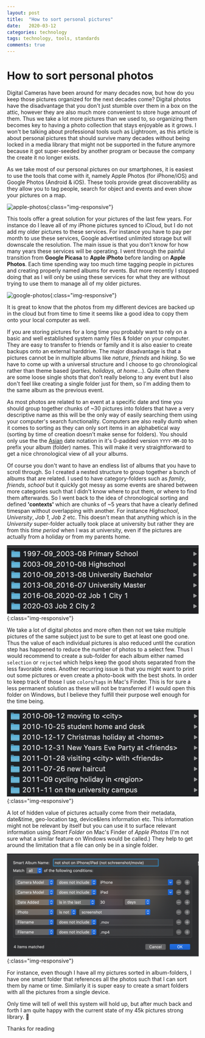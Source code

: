 ```yaml
---
layout: post
title:  "How to sort personal pictures"
date:   2020-03-12
categories: technology
tags: technology, tools, standards
comments: true
---
```


# How to sort personal photos

<!-- HISTORY AND BACKGROUND -->
Digital Cameras have been around for many decades now,
but how do you keep those pictures organized for the next decades come?
Digital photos have the disadvantage that you don't just stumble over them in a box on the attic, however they are also much more convenient to store huge amount of them.
Thus we take a lot more pictures than we used to,
so organizing them becomes key to having a photo collection that stays enjoyable as it grows. I won't be talking about professional tools such as Lightroom,
as this article is about personal pictures that should survive many decades without being locked in a media library that might not be supported in the future anymore because it got super-seeded by another program or because the company the create it no longer exists.

<!-- APPLE PHOTOS & GOOGLE PHOTOS -->
As we take most of our personal pictures on our smartphones, it is easiest to use the tools that come with it, namely Apple Photos (for iPhone/iOS) and Google Photos (Android & iOS).
These tools provide great discoverability as they allow you to tag people, search for object and events and even show your pictures on a map.

![apple-photos](/pictures/2020-08-sort-photos/apple-photos.png){:class="img-responsive"}

This tools offer a great solution for your pictures of the last few years.
For instance do I leave all of my iPhone pictures synced to iCloud, but I do not add my older pictures to these services.
For instance you have to pay per month to use these services, Google advertised unlimited storage but will downscale the resolution.
The main issue is that you don't know for how many years these services will be operating.
I went through the painful transition from **Google Picasa** to **Apple iPhoto** before landing on **Apple Photos**.
Each time spending way too much time tagging people in pictures and creating properly named albums for events.
But more recently I stopped doing that as I will only be using these services for what they are without trying to use them to manage all of my older pictures.

![google-photos](/pictures/2020-08-sort-photos/google-photos.png){:class="img-responsive"}

It is great to know that the photos from my different devices are backed up in the cloud but from time to time it seems like a good idea to copy them onto your local computer as well.

<!-- FILES AND FOLDERS -->
If you are storing pictures for a long time you probably want to rely on a basic and well established system namly files & folder on your computer. They are easy to transfer to friends or family and it is also easier to create backups onto an external harddrive. The major disadvantage is that a pictures cannot be in multiple albums like *nature*, *friends* and *hiking*.
So we have to come up with a universal structure and I choose to go chronological rather than theme based (*parties*, *holidays*, *at home*...).
Quite often there are some loose single shots that don't really belong to any event but I also don't feel like creating a single folder just for them, so I'm adding them to the same album as the previous event.

<!-- FOLDERS ARE ALBUMS -->
As most photos are related to an event at a specific date and time you should group together chunks of ~30 pictures into folders that have a very descriptive name as this will be the only way of easily searching them using your computer's search functionality. Computers are also really dumb when it comes to sorting as they can only sort items in an alphabetical way (sorting by time of creation doesn't make sense for folders). You should only use the the [Asian](https://en.wikipedia.org/wiki/Date_and_time_notation_in_Asia#Date) date notation in it's 0-padded version `YYYY-MM-DD` to prefix your album (folder) names. This will make it very straightforward to get a nice chronological view of all your albums.

<!-- CHUNKS OF 5 YEARS -->

Of course you don't want to have an endless list of albums that you have to scroll through.
So I created a nested structure to group together a bunch of albums that are related.
I used to have category-folders such as *family*, *friends*, *school* but it quickly got messy as some events are shared between more categories such that I didn't know where to put them, or where to find them afterwards. So I went back to the idea of chronological sorting and defined **'contexts'** which are chunks of ~5 years that have a clearly defined timespan without overlapping with another.
For instance *Highschool*, *University*, *Job 1*, *Job 2* etc. This doesn't mean that anything which is in the *University* super-folder actually took place at university but rather they are from this *time period* when I was at university, even if the pictures are actually from a holiday or from my parents home.

![album-context](/pictures/2020-08-sort-photos/album-context.png){:class="img-responsive"}

<!-- FAVORITES AND PRINTS -->
We take a lot of digital photos and more often then not we take multiple pictures of the same subject just to be sure to get at least one good one.
Thus the value of each individual pictures is also reduced until the curation step has happened to reduce the number of photos to a select few.
Thus I would recommend to create a sub-folder for each album either named `selection` or `rejected` which helps keep the good shots separated from the less favorable ones.
Another recurring issue is that you might want to print out some pictures or even create a photo-book with the best shots.
In order to keep track of those I use `colors`/`tags` in Mac's Finder.
This is for sure a less permanent solution as these will not be transferred if I would open this folder on Windows,
but I believe they fulfill their purpose well enough for the time being.

![album-names](/pictures/2020-08-sort-photos/album-names.png){:class="img-responsive"}

<!-- METADATA AND SMART FOLDERS -->

A lot of hidden value of pictures actually come from their metadata, date&time, geo-location tag, device&lens information etc.
This information might not be relevant by itself but you can use it to surface relevant information using *Smart Folder* on Mac's Finder of *Apple Photos* (I'm not sure what a similar feature on Windows would be called.)
They help to get around the limitation that a file can only be in a single folder.

![smart-album](/pictures/2020-08-sort-photos/smart-album.png){:class="img-responsive"}

For instance, even though I have all my pictures sorted in album-folders, I have one smart folder that references all the photos such that I can sort them by name or time.
Similarly it is super easy to create a smart folders with all the pictures from a single device.

Only time will tell of well this system will hold up, but after much back and forth I am quite happy with the current state of my 45k pictures strong library. 🤞

Thanks for reading

<!--
- DIGITAL HYGIENE
I have recently started to clean up my digital life, in order to maintain the so-called "digital hygiene". From using a password manager, maintaining an empty email inbox, tracking important events in my calendar and what's important for this article sorting personal pictures. Sometimes I think about what digital information is most important to me, I would mind loosing my university or work documents much less than loosing access to my personal pictures for instance. Of course backups are one thing that everyone should do, but you pictures should also be organized in such a way that it is easy browse. This post is written from the perspective of a Mac user, as I'm not sure about all the Application names on Windows, but I'm sure it is not that different.

- HISTORY: DIGITAL CAMERA
Many of us were excited when digital photography became affordable for families and amateurs in the early 2000s. Photos became instantly viewable on the computer and where easy to duplicate to pass them on to friends on family on a USB stick. Then came smartphones and social media in the 2010s which made it even easier to view, share and combine photos of important life events. However since then more people have tried to move away from huge online information agglomerates such as facebook to bring such personal things as photos back into our control. The question we are left with now is how to organize the pictures in such a way that that we can easily find back a picture or memory that we are looking for.

- NOT PROFESSIONAL PHOTOS
I will not be talking about how to organize photos from a professional context. I do not know if professional photographers prefer to group their photos by project, by client or by camera. This post is only about how to organize your personal photo memories in well defined chunks that are easy to browse even in a few years when your collection grows considerably. As I understand it Adobe Lightroom is used by many to annotate photos using tags and additional tools such as star ratings and favorites which make it easy to filter through large collections of similar pictures from the same photoshoot. Even though some of these principles might apply to smaller, personal photo libraries such as 'favorites' we will talk about those later.

- USING THE TOOLS THAT ARE AVAILABLE TO YOU RIGHT NOW
As smartphones cameras get better every year, with high-end devices having surpassed the photo quality of basic compact models, they become our de-facto point-and-shoot devices for everyday moments. As most modern smartphones are either running Android or iOS we also get to use their respective photo management software, namely Google Photos and Apple Photos. The Apps live on our phones, on our computers and even on the internet. They allow you favorite, share and even edit photos. Though they are mainly photo libraries which allow you to easily navigate and  find photos. As photos have a lot of metadata attached to them (date, location, camera, lenses...) thus you can easily search for a photos in a specific date range or even location. Additionally all these modern software has enough smarts build in that you can search for "cat", "wedding" or even "food". No amount of manual work can make up for that!

- CLOUD STORAGE
Most of us end up taking most of our personal photos with our smartphones, such that in the end the photos will be synced to the Apple iCloud Photo Library or to Google Photos. These Tools are great because they have many advantages build it. Right now my iCloud Photo library has almost 30'000 pictures in my iCloud libraries which takes up 90GB of my iCloud storage but only 1.5GB on my iPhone. This is due the 'Optimize iPhone Storage' option which offloads most of the pictures that I don't look at often enough to the Cloud. A very similar story is true for Android and Google Photos, except that you get unlimited free cloud storage for your photos, except that photos will be resized to a maximum of 16MP and videos are resized to 1080px. So I do prefer paying for iCloud storage knowing that my photos will always be full quality.

- WAIT FOR THE TOOLS TO BE GOOD ENOUGH
Tools will only get better and they are indeed getting better very fast with more advanced technology such as machine learning and face recognition. so don't spend too much time on a task that in the future is most likely to get automated. When I tried using Picasa as my photo management software I spent huge amounts of time to annotate people face's with their corresponding names. Then I stopped using Picasa and lost all of that work, however nowadays it would also be a redundant job as face recognition software is much better than it used to be.

- DON'T TRUST MEDIA DATABASES
However even though I praised modern photo library management tools earlier for their ease of use, you shouldn't trust them too much. I used Picasa for while but then switched to iPhoto as it integrated more easily with iPhone. So quite often the camera you use limits the options of software that work well with it. Also when Google discontinued Picasa in 2016 and launched Google Photos, they did provide an easy migration tool to bring all your well organized photos to their shiny new service. https://www.digitaltrends.com/photography/how-to-transfer-photos-from-picasa-to-google-photos/ Similarly Apple switched from iPhoto to Apple Photos in 2015, even though they had a migration path many things could go wrong which could either end up you loosing pictures, duplicating them, or revealing a bunch of random thumbnails that were used internally to represent people's faces and such. (which is what happened to a friend of mine)
In general the issue with these Apps is that they hide their internal database structure such that it gets really hard to get pictures out of these services and how to interoperate with 

- CLEAN UP APPLE PHOTOS
So the first step in cleanup up your photos is to figure out what you have where. Because I 

- DON'T DUPLICATE WORK
deleting pictures, sorting pictures, creating events

- DON'T CARE ABOUT OTHER PEOPLE PICTURES
Pictures are supposed to freeze a moment an bring back memories more easily, but more often than not they become the memories if we forgot about an event or moment, pictures are 

- THE PROBLEM WITH THE FOLDER STRUCTURE
add tags or paranthesized info 

- METADATA IS KING
make sure the time and date is correct, only shoot with GPS enables cameras

- 5 Ws: Who, What, When, Where, Why

- CHRONOLOGICAL IS MASTER
The basic idea is save all the photos you have in Finder (or Explorer), as they won't get messed up by some library manager and they will be included as such in your backup (e.g. Time Machine)

- BEWARE OF DUPLICATES

-->

